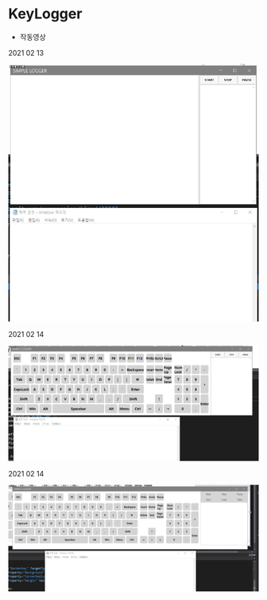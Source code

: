 # KeyLogger

* 작동영상

2021 02 13

<img src="/img/img1.gif" title="px(픽셀) 크기 설정" alt="RubberDuck"></img><br/>


2021 02 14

<img src="/img/img2.gif" title="px(픽셀) 크기 설정" alt="RubberDuck"></img><br/>


2021 02 14

<img src="/img/img3.gif" title="px(픽셀) 크기 설정" alt="RubberDuck"></img><br/>
